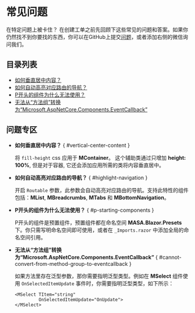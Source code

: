 ﻿# 常见问题

在特定问题上被卡住？ 在创建工单之前先回顾下这些常见的问题和答案。如果你仍然找不到你要找的东西，你可以在GitHub上提交[问题](https://github.com/masastack/MASA.Blazor/issues)，或者添加右侧的微信询问我们。

## 目录列表

- [如何垂直居中内容？](#vertical-center-content)
- [如何自动高亮对应路由的导航？](#highlight-navigation)
- [P开头的组件为什么无法使用？](#p-starting-components)
- [无法从“方法组”转换为“Microsoft.AspNetCore.Components.EventCallback”](#cannot-convert-from-method-group-to-eventcallback)

## 问题专区

- **如何垂直居中内容？** { #vertical-center-content }

  将 `fill-height` css 应用于 **MContainer**。 这个辅助类通过只增加 **height: 100%**, 但是对于容器, 它还会添加应用所需的类将内容垂直居中。

- **如何自动高亮对应路由的导航？** { #highlight-navigation }

  开启 `Routable` 参数，此参数会自动高亮对应路由的导航。支持此特性的组件包括：**MList**, **MBreadcrumbs**, **MTabs** 和 **MBottomNavigation**。

- **P开头的组件为什么无法使用？** { #p-starting-components }

  P开头的组件是预置组件，预置组件都在命名空间 **MASA.Blazor.Presets** 下。你只需写明命名空间即可使用，或者在 `_Imports.razor` 中添加全局的命名空间引用。

- **无法从“方法组”转换为“Microsoft.AspNetCore.Components.EventCallback”** { #cannot-convert-from-method-group-to-eventcallback }

  如果方法里存在泛型参数，那你需要指明泛型类型。例如在 **MSelect** 组件使用 `OnSelectedItemUpdate` 事件时，你需要指明泛型类型，如下所示：

  ``` razor l:1
  <MSelect TItem="string"
           OnSelectedItemUpdate="OnUpdate">
  </MSelect>
  ```

